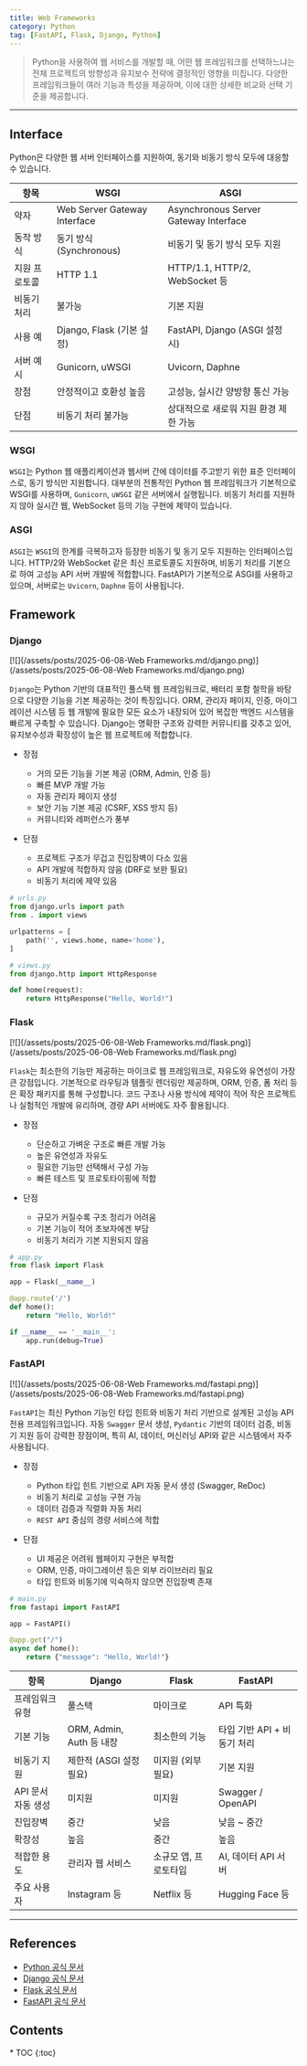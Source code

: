 ```yaml
---
title: Web Frameworks
category: Python
tag: [FastAPI, Flask, Django, Python]
---
```


> Python을 사용하여 웹 서비스를 개발할 때, 어떤 웹 프레임워크를 선택하느냐는 전체 프로젝트의 방향성과 유지보수 전략에 결정적인 영향을 미칩니다. 다양한 프레임워크들이 여러 기능과 특성을 제공하며, 이에 대한 상세한 비교와 선택 기준을 제공합니다.

---

## Interface

Python은 다양한 웹 서버 인터페이스를 지원하여, 동기와 비동기 방식 모두에 대응할 수 있습니다.

| 항목          | WSGI                         | ASGI                                  |
| ------------- | ---------------------------- | ------------------------------------- |
| 약자          | Web Server Gateway Interface | Asynchronous Server Gateway Interface |
| 동작 방식     | 동기 방식 (Synchronous)      | 비동기 및 동기 방식 모두 지원         |
| 지원 프로토콜 | HTTP 1.1                     | HTTP/1.1, HTTP/2, WebSocket 등        |
| 비동기 처리   | 불가능                       | 기본 지원                             |
| 사용 예       | Django, Flask (기본 설정)    | FastAPI, Django (ASGI 설정 시)        |
| 서버 예시     | Gunicorn, uWSGI              | Uvicorn, Daphne                       |
| 장점          | 안정적이고 호환성 높음       | 고성능, 실시간 양방향 통신 가능       |
| 단점          | 비동기 처리 불가능           | 상대적으로 새로워 지원 환경 제한 가능 |

### WSGI

`WSGI`는 Python 웹 애플리케이션과 웹서버 간에 데이터를 주고받기 위한 표준 인터페이스로, 동기 방식만 지원합니다. 대부분의 전통적인 Python 웹 프레임워크가 기본적으로 WSGI를 사용하며, `Gunicorn`, `uWSGI` 같은 서버에서 실행됩니다. 비동기 처리를 지원하지 않아 실시간 웹, WebSocket 등의 기능 구현에 제약이 있습니다.

### ASGI

`ASGI`는 `WSGI`의 한계를 극복하고자 등장한 비동기 및 동기 모두 지원하는 인터페이스입니다. HTTP/2와 WebSocket 같은 최신 프로토콜도 지원하며, 비동기 처리를 기본으로 하여 고성능 API 서버 개발에 적합합니다. FastAPI가 기본적으로 ASGI를 사용하고 있으며, 서버로는 `Uvicorn`, `Daphne` 등이 사용됩니다.

## Framework

### Django

[![](/assets/posts/2025-06-08-Web Frameworks.md/django.png)](/assets/posts/2025-06-08-Web Frameworks.md/django.png)

`Django`는 Python 기반의 대표적인 풀스택 웹 프레임워크로, 배터리 포함 철학을 바탕으로 다양한 기능을 기본 제공하는 것이 특징입니다. ORM, 관리자 페이지, 인증, 마이그레이션 시스템 등 웹 개발에 필요한 모든 요소가 내장되어 있어 복잡한 백엔드 시스템을 빠르게 구축할 수 있습니다. Django는 명확한 구조와 강력한 커뮤니티를 갖추고 있어, 유지보수성과 확장성이 높은 웹 프로젝트에 적합합니다.

- 장점
  - 거의 모든 기능을 기본 제공 (ORM, Admin, 인증 등)
  - 빠른 MVP 개발 가능
  - 자동 관리자 페이지 생성
  - 보안 기능 기본 제공 (CSRF, XSS 방지 등)
  - 커뮤니티와 레퍼런스가 풍부

- 단점
  - 프로젝트 구조가 무겁고 진입장벽이 다소 있음
  - API 개발에 적합하지 않음 (DRF로 보완 필요)
  - 비동기 처리에 제약 있음

```python
# urls.py
from django.urls import path
from . import views

urlpatterns = [
    path('', views.home, name='home'),
]

# views.py
from django.http import HttpResponse

def home(request):
    return HttpResponse("Hello, World!")
```

### Flask

[![](/assets/posts/2025-06-08-Web Frameworks.md/flask.png)](/assets/posts/2025-06-08-Web Frameworks.md/flask.png)

`Flask`는 최소한의 기능만 제공하는 마이크로 웹 프레임워크로, 자유도와 유연성이 가장 큰 강점입니다. 기본적으로 라우팅과 템플릿 렌더링만 제공하며, ORM, 인증, 폼 처리 등은 확장 패키지를 통해 구성합니다. 코드 구조나 사용 방식에 제약이 적어 작은 프로젝트나 실험적인 개발에 유리하며, 경량 API 서버에도 자주 활용됩니다.

- 장점
  - 단순하고 가벼운 구조로 빠른 개발 가능
  - 높은 유연성과 자유도
  - 필요한 기능만 선택해서 구성 가능
  - 빠른 테스트 및 프로토타이핑에 적합

- 단점
  - 규모가 커질수록 구조 정리가 어려움
  - 기본 기능이 적어 초보자에겐 부담
  - 비동기 처리가 기본 지원되지 않음

```python
# app.py
from flask import Flask

app = Flask(__name__)

@app.route('/')
def home():
    return "Hello, World!"

if __name__ == '__main__':
    app.run(debug=True)
```

### FastAPI

[![](/assets/posts/2025-06-08-Web Frameworks.md/fastapi.png)](/assets/posts/2025-06-08-Web Frameworks.md/fastapi.png)

`FastAPI`는 최신 Python 기능인 타입 힌트와 비동기 처리 기반으로 설계된 고성능 API 전용 프레임워크입니다. 자동 `Swagger` 문서 생성, `Pydantic` 기반의 데이터 검증, 비동기 지원 등이 강력한 장점이며, 특히 AI, 데이터, 머신러닝 API와 같은 시스템에서 자주 사용됩니다.

- 장점
  - Python 타입 힌트 기반으로 API 자동 문서 생성 (Swagger, ReDoc)
  - 비동기 처리로 고성능 구현 가능
  - 데이터 검증과 직렬화 자동 처리
  - `REST API` 중심의 경량 서비스에 적합

- 단점
  - UI 제공은 어려워 웹페이지 구현은 부적합
  - ORM, 인증, 마이그레이션 등은 외부 라이브러리 필요
  - 타입 힌트와 비동기에 익숙하지 않으면 진입장벽 존재

```python
# main.py
from fastapi import FastAPI

app = FastAPI()

@app.get("/")
async def home():
    return {"message": "Hello, World!"}
```

| 항목               | Django                   | Flask                 | FastAPI                     |
| ------------------ | ------------------------ | --------------------- | --------------------------- |
| 프레임워크 유형    | 풀스택                   | 마이크로              | API 특화                    |
| 기본 기능          | ORM, Admin, Auth 등 내장 | 최소한의 기능         | 타입 기반 API + 비동기 처리 |
| 비동기 지원        | 제한적 (ASGI 설정 필요)  | 미지원 (외부 필요)    | 기본 지원                   |
| API 문서 자동 생성 | 미지원                   | 미지원                | Swagger / OpenAPI           |
| 진입장벽           | 중간                     | 낮음                  | 낮음 ~ 중간                 |
| 확장성             | 높음                     | 중간                  | 높음                        |
| 적합한 용도        | 관리자 웹 서비스         | 소규모 앱, 프로토타입 | AI, 데이터 API 서버         |
| 주요 사용자        | Instagram 등             | Netflix 등            | Hugging Face 등             |

---

## References

- [Python 공식 문서](https://docs.python.org/3/)
- [Django 공식 문서](https://www.djangoproject.com/)
- [Flask 공식 문서](https://fastapi.tiangolo.com/)
- [FastAPI 공식 문서](https://fastapi.tiangolo.com/)

<nav class="post-toc" markdown="1">
  <h2>Contents</h2>
* TOC
{:toc}
</nav>
